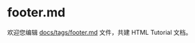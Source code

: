 footer.md
===

欢迎您编辑 <a target="__blank" href="https://github.com/jaywcjlove/html-tutorial/blob/master/docs/tags/footer.md">docs/tags/footer.md</a> 文件，共建 HTML Tutorial 文档。